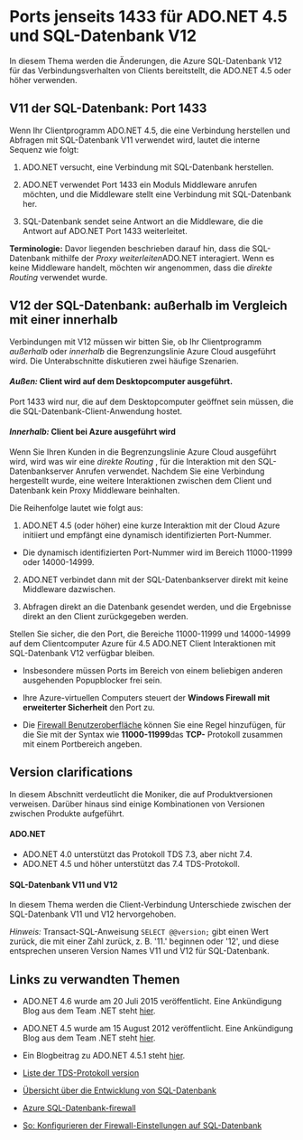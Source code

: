 <properties 
    pageTitle="Ports jenseits 1433 für SQL-Datenbank | Microsoft Azure"
    description="Clientverbindungen aus ADO.NET mit Azure SQL-Datenbank V12 manchmal umgehen den Proxy und direkt mit der Datenbank interagieren. Ports als 1433 werden wichtig."
    services="sql-database"
    documentationCenter=""
    authors="MightyPen"
    manager="jhubbard"
    editor="" />


<tags 
    ms.service="sql-database" 
    ms.workload="drivers"
    ms.tgt_pltfrm="na" 
    ms.devlang="na" 
    ms.topic="article" 
    ms.date="08/17/2016"
    ms.author="annemill"/>


# <a name="ports-beyond-1433-for-adonet-45-and-sql-database-v12"></a>Ports jenseits 1433 für ADO.NET 4.5 und SQL-Datenbank V12


In diesem Thema werden die Änderungen, die Azure SQL-Datenbank V12 für das Verbindungsverhalten von Clients bereitstellt, die ADO.NET 4.5 oder höher verwenden.


## <a name="v11-of-sql-database-port-1433"></a>V11 der SQL-Datenbank: Port 1433


Wenn Ihr Clientprogramm ADO.NET 4.5, die eine Verbindung herstellen und Abfragen mit SQL-Datenbank V11 verwendet wird, lautet die interne Sequenz wie folgt:


1. ADO.NET versucht, eine Verbindung mit SQL-Datenbank herstellen.

2. ADO.NET verwendet Port 1433 ein Moduls Middleware anrufen möchten, und die Middleware stellt eine Verbindung mit SQL-Datenbank her.

3. SQL-Datenbank sendet seine Antwort an die Middleware, die die Antwort auf ADO.NET Port 1433 weiterleitet.


**Terminologie:** Davor liegenden beschrieben darauf hin, dass die SQL-Datenbank mithilfe der *Proxy weiterleiten*ADO.NET interagiert. Wenn es keine Middleware handelt, möchten wir angenommen, dass die *direkte Routing* verwendet wurde.


## <a name="v12-of-sql-database-outside-vs-inside"></a>V12 der SQL-Datenbank: außerhalb im Vergleich mit einer innerhalb


Verbindungen mit V12 müssen wir bitten Sie, ob Ihr Clientprogramm *außerhalb* oder *innerhalb* die Begrenzungslinie Azure Cloud ausgeführt wird. Die Unterabschnitte diskutieren zwei häufige Szenarien.


#### <a name="outside-client-runs-on-your-desktop-computer"></a>*Außen:* Client wird auf dem Desktopcomputer ausgeführt.


Port 1433 wird nur, die auf dem Desktopcomputer geöffnet sein müssen, die die SQL-Datenbank-Client-Anwendung hostet.


#### <a name="inside-client-runs-on-azure"></a>*Innerhalb:* Client bei Azure ausgeführt wird


Wenn Sie Ihren Kunden in die Begrenzungslinie Azure Cloud ausgeführt wird, wird was wir eine *direkte Routing* , für die Interaktion mit den SQL-Datenbankserver Anrufen verwendet. Nachdem Sie eine Verbindung hergestellt wurde, eine weitere Interaktionen zwischen dem Client und Datenbank kein Proxy Middleware beinhalten.


Die Reihenfolge lautet wie folgt aus:


1. ADO.NET 4.5 (oder höher) eine kurze Interaktion mit der Cloud Azure initiiert und empfängt eine dynamisch identifizierten Port-Nummer.
 - Die dynamisch identifizierten Port-Nummer wird im Bereich 11000-11999 oder 14000-14999.

2. ADO.NET verbindet dann mit der SQL-Datenbankserver direkt mit keine Middleware dazwischen.

3. Abfragen direkt an die Datenbank gesendet werden, und die Ergebnisse direkt an den Client zurückgegeben werden.


Stellen Sie sicher, die den Port, die Bereiche 11000-11999 und 14000-14999 auf dem Clientcomputer Azure für 4.5 ADO.NET Client Interaktionen mit SQL-Datenbank V12 verfügbar bleiben.

- Insbesondere müssen Ports im Bereich von einem beliebigen anderen ausgehenden Popupblocker frei sein.

- Ihre Azure-virtuellen Computers steuert der **Windows Firewall mit erweiterter Sicherheit** den Port zu.
 - Die [Firewall Benutzeroberfläche](http://msdn.microsoft.com/library/cc646023.aspx) können Sie eine Regel hinzufügen, für die Sie mit der Syntax wie **11000-11999**das **TCP-** Protokoll zusammen mit einem Portbereich angeben.


## <a name="version-clarifications"></a>Version clarifications


In diesem Abschnitt verdeutlicht die Moniker, die auf Produktversionen verweisen. Darüber hinaus sind einige Kombinationen von Versionen zwischen Produkte aufgeführt.


#### <a name="adonet"></a>ADO.NET


- ADO.NET 4.0 unterstützt das Protokoll TDS 7.3, aber nicht 7.4.
- ADO.NET 4.5 und höher unterstützt das 7.4 TDS-Protokoll.


#### <a name="sql-database-v11-and-v12"></a>SQL-Datenbank V11 und V12


In diesem Thema werden die Client-Verbindung Unterschiede zwischen der SQL-Datenbank V11 und V12 hervorgehoben.


*Hinweis:* Transact-SQL-Anweisung `SELECT @@version;` gibt einen Wert zurück, die mit einer Zahl zurück, z. B. '11.' beginnen oder '12', und diese entsprechen unseren Version Names V11 und V12 für SQL-Datenbank.


## <a name="related-links"></a>Links zu verwandten Themen


- ADO.NET 4.6 wurde am 20 Juli 2015 veröffentlicht. Eine Ankündigung Blog aus dem Team .NET steht [hier](http://blogs.msdn.com/b/dotnet/archive/2015/07/20/announcing-net-framework-4-6.aspx).


- ADO.NET 4.5 wurde am 15 August 2012 veröffentlicht. Eine Ankündigung Blog aus dem Team .NET steht [hier](http://blogs.msdn.com/b/dotnet/archive/2012/08/15/announcing-the-release-of-net-framework-4-5-rtm-product-and-source-code.aspx).
 - Ein Blogbeitrag zu ADO.NET 4.5.1 steht [hier](http://blogs.msdn.com/b/dotnet/archive/2013/06/26/announcing-the-net-framework-4-5-1-preview.aspx).


- [Liste der TDS-Protokoll version](http://www.freetds.org/userguide/tdshistory.htm)


- [Übersicht über die Entwicklung von SQL-Datenbank](sql-database-develop-overview.md)


- [Azure SQL-Datenbank-firewall](sql-database-firewall-configure.md)


- [So: Konfigurieren der Firewall-Einstellungen auf SQL-Datenbank](sql-database-configure-firewall-settings.md)

